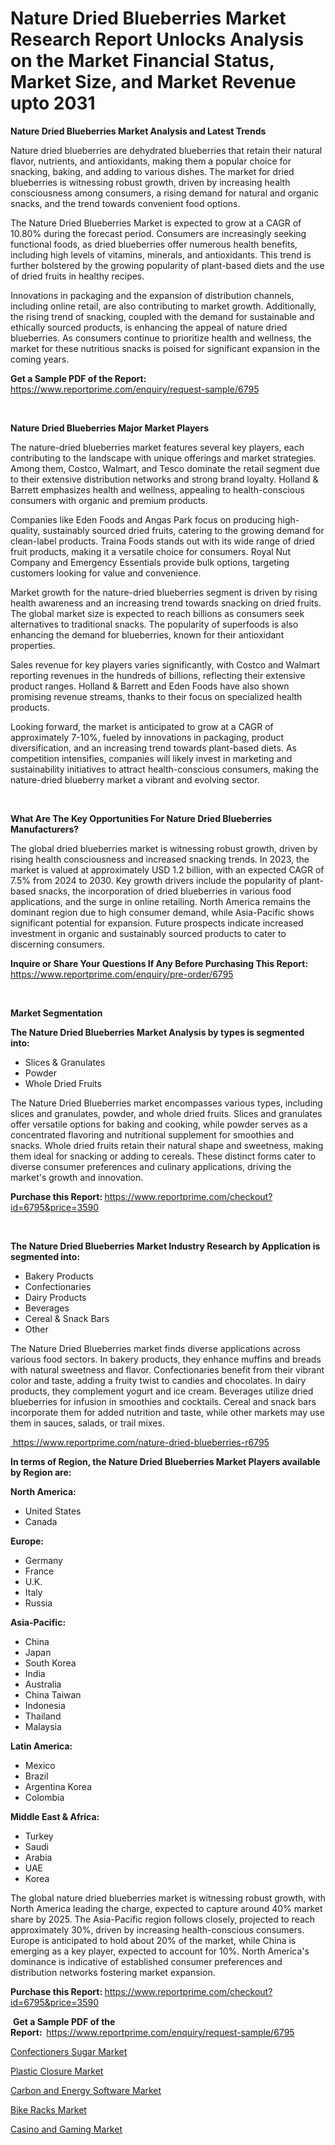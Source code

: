 <p><h1>Nature Dried Blueberries Market Research Report Unlocks Analysis on the Market Financial Status, Market Size, and Market Revenue upto 2031</h1></p><p><strong>Nature Dried Blueberries Market Analysis and Latest Trends</strong></p>
<p><p>Nature dried blueberries are dehydrated blueberries that retain their natural flavor, nutrients, and antioxidants, making them a popular choice for snacking, baking, and adding to various dishes. The market for dried blueberries is witnessing robust growth, driven by increasing health consciousness among consumers, a rising demand for natural and organic snacks, and the trend towards convenient food options.</p><p>The Nature Dried Blueberries Market is expected to grow at a CAGR of 10.80% during the forecast period. Consumers are increasingly seeking functional foods, as dried blueberries offer numerous health benefits, including high levels of vitamins, minerals, and antioxidants. This trend is further bolstered by the growing popularity of plant-based diets and the use of dried fruits in healthy recipes.</p><p>Innovations in packaging and the expansion of distribution channels, including online retail, are also contributing to market growth. Additionally, the rising trend of snacking, coupled with the demand for sustainable and ethically sourced products, is enhancing the appeal of nature dried blueberries. As consumers continue to prioritize health and wellness, the market for these nutritious snacks is poised for significant expansion in the coming years.</p></p>
<p><strong>Get a Sample PDF of the Report:&nbsp;</strong> <a href="https://www.reportprime.com/enquiry/request-sample/6795?utm_campaign=1121&utm_medium=2&utm_source=Github&utm_content=ia&utm_term=15112024&utm_id=nature-dried-blueberries">https://www.reportprime.com/enquiry/request-sample/6795</a></p>
<p>&nbsp;</p>
<p><strong>Nature Dried Blueberries Major Market Players</strong></p>
<p><p>The nature-dried blueberries market features several key players, each contributing to the landscape with unique offerings and market strategies. Among them, Costco, Walmart, and Tesco dominate the retail segment due to their extensive distribution networks and strong brand loyalty. Holland & Barrett emphasizes health and wellness, appealing to health-conscious consumers with organic and premium products. </p><p>Companies like Eden Foods and Angas Park focus on producing high-quality, sustainably sourced dried fruits, catering to the growing demand for clean-label products. Traina Foods stands out with its wide range of dried fruit products, making it a versatile choice for consumers. Royal Nut Company and Emergency Essentials provide bulk options, targeting customers looking for value and convenience. </p><p>Market growth for the nature-dried blueberries segment is driven by rising health awareness and an increasing trend towards snacking on dried fruits. The global market size is expected to reach billions as consumers seek alternatives to traditional snacks. The popularity of superfoods is also enhancing the demand for blueberries, known for their antioxidant properties.</p><p>Sales revenue for key players varies significantly, with Costco and Walmart reporting revenues in the hundreds of billions, reflecting their extensive product ranges. Holland & Barrett and Eden Foods have also shown promising revenue streams, thanks to their focus on specialized health products. </p><p>Looking forward, the market is anticipated to grow at a CAGR of approximately 7-10%, fueled by innovations in packaging, product diversification, and an increasing trend towards plant-based diets. As competition intensifies, companies will likely invest in marketing and sustainability initiatives to attract health-conscious consumers, making the nature-dried blueberry market a vibrant and evolving sector.</p></p>
<p>&nbsp;</p>
<p><strong>What Are The Key Opportunities For Nature Dried Blueberries Manufacturers?</strong></p>
<p><p>The global dried blueberries market is witnessing robust growth, driven by rising health consciousness and increased snacking trends. In 2023, the market is valued at approximately USD 1.2 billion, with an expected CAGR of 7.5% from 2024 to 2030. Key growth drivers include the popularity of plant-based snacks, the incorporation of dried blueberries in various food applications, and the surge in online retailing. North America remains the dominant region due to high consumer demand, while Asia-Pacific shows significant potential for expansion. Future prospects indicate increased investment in organic and sustainably sourced products to cater to discerning consumers.</p></p>
<p><strong>Inquire or Share Your Questions If Any Before Purchasing This Report:</strong> <a href="https://www.reportprime.com/enquiry/pre-order/6795?utm_campaign=1121&utm_medium=2&utm_source=Github&utm_content=ia&utm_term=15112024&utm_id=nature-dried-blueberries">https://www.reportprime.com/enquiry/pre-order/6795</a></p>
<p>&nbsp;</p>
<p><strong>Market Segmentation</strong></p>
<p><strong>The Nature Dried Blueberries Market Analysis by types is segmented into:</strong></p>
<p><ul><li>Slices & Granulates</li><li>Powder</li><li>Whole Dried Fruits</li></ul></p>
<p><p>The Nature Dried Blueberries market encompasses various types, including slices and granulates, powder, and whole dried fruits. Slices and granulates offer versatile options for baking and cooking, while powder serves as a concentrated flavoring and nutritional supplement for smoothies and snacks. Whole dried fruits retain their natural shape and sweetness, making them ideal for snacking or adding to cereals. These distinct forms cater to diverse consumer preferences and culinary applications, driving the market's growth and innovation.</p></p>
<p><strong>Purchase this Report:&nbsp;</strong><a href="https://www.reportprime.com/checkout?id=6795&price=3590&utm_campaign=1121&utm_medium=2&utm_source=Github&utm_content=ia&utm_term=15112024&utm_id=nature-dried-blueberries">https://www.reportprime.com/checkout?id=6795&price=3590</a></p>
<p>&nbsp;</p>
<p><strong>The Nature Dried Blueberries Market Industry Research by Application is segmented into:</strong></p>
<p><ul><li>Bakery Products</li><li>Confectionaries</li><li>Dairy Products</li><li>Beverages</li><li>Cereal & Snack Bars</li><li>Other</li></ul></p>
<p><p>The Nature Dried Blueberries market finds diverse applications across various food sectors. In bakery products, they enhance muffins and breads with natural sweetness and flavor. Confectionaries benefit from their vibrant color and taste, adding a fruity twist to candies and chocolates. In dairy products, they complement yogurt and ice cream. Beverages utilize dried blueberries for infusion in smoothies and cocktails. Cereal and snack bars incorporate them for added nutrition and taste, while other markets may use them in sauces, salads, or trail mixes.</p></p>
<p><a href="https://www.reportprime.com/nature-dried-blueberries-r6795?utm_campaign=1121&utm_medium=2&utm_source=Github&utm_content=ia&utm_term=15112024&utm_id=nature-dried-blueberries">&nbsp;https://www.reportprime.com/nature-dried-blueberries-r6795</a></p>
<p><strong>In terms of Region, the Nature Dried Blueberries Market Players available by Region are:</strong></p>
<p>
    <p> <strong> North America: </strong>
        <ul>
            <li>United States</li>
            <li>Canada</li>
        </ul>
        </p> 
    <p> <strong> Europe: </strong>
        <ul>
            <li>Germany</li>
            <li>France</li>
            <li>U.K.</li>
            <li>Italy</li>
            <li>Russia</li>
        </ul>
        </p> 
    <p> <strong> Asia-Pacific: </strong>
        <ul>
            <li>China</li>
            <li>Japan</li>
            <li>South Korea</li>
            <li>India</li>
            <li>Australia</li>
            <li>China Taiwan</li>
            <li>Indonesia</li>
            <li>Thailand</li>
            <li>Malaysia</li>
        </ul>
        </p> 
    <p> <strong> Latin America: </strong>
        <ul>
            <li>Mexico</li>
            <li>Brazil</li>
            <li>Argentina Korea</li>
            <li>Colombia</li>
        </ul>
        </p> 
    <p> <strong> Middle East & Africa: </strong>
        <ul>
            <li>Turkey</li>
            <li>Saudi</li>
            <li>Arabia</li>
            <li>UAE</li>
            <li>Korea</li>
        </ul>
    </p>
    </p>
<p><p>The global nature dried blueberries market is witnessing robust growth, with North America leading the charge, expected to capture around 40% market share by 2025. The Asia-Pacific region follows closely, projected to reach approximately 30%, driven by increasing health-conscious consumers. Europe is anticipated to hold about 20% of the market, while China is emerging as a key player, expected to account for 10%. North America's dominance is indicative of established consumer preferences and distribution networks fostering market expansion.</p></p>
<p><strong>Purchase this Report: </strong><a href="https://www.reportprime.com/checkout?id=6795&price=3590&utm_campaign=1121&utm_medium=2&utm_source=Github&utm_content=ia&utm_term=15112024&utm_id=nature-dried-blueberries">https://www.reportprime.com/checkout?id=6795&price=3590</a></p>
<p>&nbsp;<strong>Get a Sample PDF of the Report:&nbsp;&nbsp;</strong><a href="https://www.reportprime.com/enquiry/request-sample/6795?utm_campaign=1121&utm_medium=2&utm_source=Github&utm_content=ia&utm_term=15112024&utm_id=nature-dried-blueberries">https://www.reportprime.com/enquiry/request-sample/6795</a></p>
<p><strong></strong></p>
<p><p><a href="https://github.com/guneycigdem35/Market-Research-Report-List-5/blob/main/confectioners-sugar-market.md?utm_campaign=1121&utm_medium=2&utm_source=Github&utm_content=ia&utm_term=15112024&utm_id=nature-dried-blueberries">Confectioners Sugar Market</a></p><p><a href="https://www.linkedin.com/pulse/plastic-closure-market2024-2031-industry-insights-investment-cynwc?utm_campaign=1121&utm_medium=2&utm_source=Github&utm_content=ia&utm_term=15112024&utm_id=nature-dried-blueberries">Plastic Closure Market</a></p><p><a href="https://issuu.com/reportprime-2/docs/carbon-and-energy-software-market-s_b013333f37ebf7?utm_campaign=1121&utm_medium=2&utm_source=Github&utm_content=ia&utm_term=15112024&utm_id=nature-dried-blueberries">Carbon and Energy Software Market</a></p><p><a href="https://www.linkedin.com/pulse/pulse-bike-racks-rhythms-change-market-resonance-2024-2031-hngcc?utm_campaign=1121&utm_medium=2&utm_source=Github&utm_content=ia&utm_term=15112024&utm_id=nature-dried-blueberries">Bike Racks Market</a></p><p><a href="https://issuu.com/reportprime-2/docs/casino-and-gaming-market-size-2030._16ced31d5561f7?utm_campaign=1121&utm_medium=2&utm_source=Github&utm_content=ia&utm_term=15112024&utm_id=nature-dried-blueberries">Casino and Gaming Market</a></p></p>